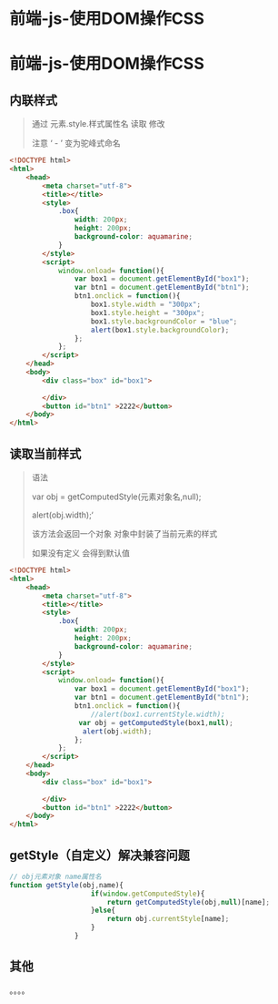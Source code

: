 # 前端-js-使用DOM操作CSS


# 前端-js-使用DOM操作CSS

## 内联样式

> 通过 元素.style.样式属性名 读取 修改
>
> 注意 ‘ - ’ 变为驼峰式命名

```html
<!DOCTYPE html>
<html>
	<head>
		<meta charset="utf-8">
		<title></title>
		<style>
			.box{
				width: 200px;
				height: 200px;
				background-color: aquamarine;
			}
		</style>
		<script>
			window.onload= function(){
				var box1 = document.getElementById("box1");
				var btn1 = document.getElementById("btn1");
				btn1.onclick = function(){
					box1.style.width = "300px";
					box1.style.height = "300px";
					box1.style.backgroundColor = "blue";
					alert(box1.style.backgroundColor);
				};
			};
		</script>
	</head>
	<body>
		<div class="box" id="box1"> 
			
		</div>
		<button id="btn1" >2222</button>
	</body>
</html>

```

## 读取当前样式

> 语法
>
> var obj = getComputedStyle(元素对象名,null);
>
> alert(obj.width);‘
>
> 该方法会返回一个对象 对象中封装了当前元素的样式
>
> 如果没有定义 会得到默认值

```html
<!DOCTYPE html>
<html>
	<head>
		<meta charset="utf-8">
		<title></title>
		<style>
			.box{
				width: 200px;
				height: 200px;
				background-color: aquamarine;
			}
		</style>
		<script>
			window.onload= function(){
				var box1 = document.getElementById("box1");
				var btn1 = document.getElementById("btn1");
				btn1.onclick = function(){
					//alert(box1.currentStyle.width); 
				 var obj = getComputedStyle(box1,null);
				  alert(obj.width);
				};
			};
		</script>
	</head>
	<body>
		<div class="box" id="box1"> 
			
		</div>
		<button id="btn1" >2222</button>
	</body>
</html>
```

## getStyle（自定义）解决兼容问题

```javascript
// obj元素对象 name属性名
function getStyle(obj,name){
					if(window.getComputedStyle){
						return getComputedStyle(obj,null)[name];
					}else{
						return obj.currentStyle[name];
					}
				}
```

## 其他

。。。。

